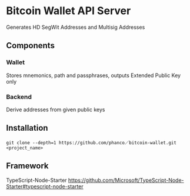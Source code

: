 # Bitcoin Wallet API Server
Generates HD SegWit Addresses and Multisig Addresses

## Components
### Wallet
Stores mnemonics, path and passphrases, outputs Extended Public Key only

### Backend
Derive addresses from given public keys

## Installation
```
git clone --depth=1 https://github.com/phanco／bitcoin-wallet.git <project_name>
```

## Framework
TypeScript-Node-Starter
https://github.com/Microsoft/TypeScript-Node-Starter#typescript-node-starter
